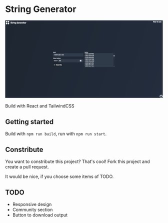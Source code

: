 # String Generator

![](.github/images/img1.png)

Build with React and TailwindCSS

## Getting started

Build with ``npm run build``,
run with ``npm run start``.

## Constribute

You want to constribute this project? That's cool!
Fork this project and create a pull request.

It would be nice, if you choose some items of TODO.

## TODO

- Responsive design
- Community section
- Button to download output
